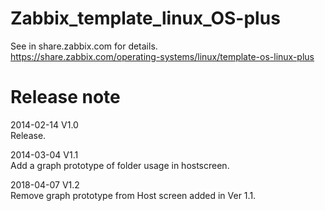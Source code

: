 # Zabbix_template_linux_OS-plus

See in share.zabbix.com for details.  
https://share.zabbix.com/operating-systems/linux/template-os-linux-plus  

# Release note
2014-02-14 V1.0  
 Release.  

2014-03-04 V1.1  
 Add a graph prototype of folder usage in hostscreen.
 
2018-04-07 V1.2  
 Remove graph prototype from Host screen added in Ver 1.1.
